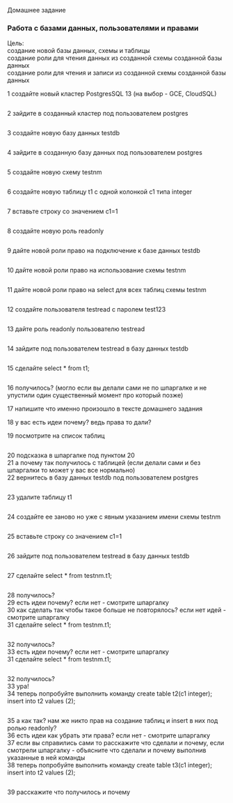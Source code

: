 Домашнее задание
### Работа с базами данных, пользователями и правами

Цель:  
создание новой базы данных, схемы и таблицы  
создание роли для чтения данных из созданной схемы созданной базы данных  
создание роли для чтения и записи из созданной схемы созданной базы данных  

1 создайте новый кластер PostgresSQL 13 (на выбор - GCE, CloudSQL)
```console
```
2 зайдите в созданный кластер под пользователем postgres
```console
```
3 создайте новую базу данных testdb
```console
```
4 зайдите в созданную базу данных под пользователем postgres
```console
```
5 создайте новую схему testnm
```console
```
6 создайте новую таблицу t1 с одной колонкой c1 типа integer
```console
```
7 вставьте строку со значением c1=1
```console
```
8 создайте новую роль readonly
```console
```
9 дайте новой роли право на подключение к базе данных testdb
```console
```
10 дайте новой роли право на использование схемы testnm
```console
```
11 дайте новой роли право на select для всех таблиц схемы testnm
```console
```
12 создайте пользователя testread с паролем test123
```console
```
13 дайте роль readonly пользователю testread
```console
```
14 зайдите под пользователем testread в базу данных testdb
```console
```
15 сделайте select * from t1;
```console
```
16 получилось? (могло если вы делали сами не по шпаргалке и не упустили один существенный момент про который позже)  

17 напишите что именно произошло в тексте домашнего задания  

18 у вас есть идеи почему? ведь права то дали?  

19 посмотрите на список таблиц
```console
```
20 подсказка в шпаргалке под пунктом 20  
21 а почему так получилось с таблицей (если делали сами и без шпаргалки то может у вас все нормально)  
22 вернитесь в базу данных testdb под пользователем postgres
```console
```
23 удалите таблицу t1
```console
```
24 создайте ее заново но уже с явным указанием имени схемы testnm
```console
```
25 вставьте строку со значением c1=1
```console
```
26 зайдите под пользователем testread в базу данных testdb
```console
```
27 сделайте select * from testnm.t1;
```console
```
28 получилось?  
29 есть идеи почему? если нет - смотрите шпаргалку  
30 как сделать так чтобы такое больше не повторялось? если нет идей - смотрите шпаргалку  
31 сделайте select * from testnm.t1;
```console
```
32 получилось?  
33 есть идеи почему? если нет - смотрите шпаргалку  
31 сделайте select * from testnm.t1;
```console
```
32 получилось?  
33 ура!  
34 теперь попробуйте выполнить команду create table t2(c1 integer); insert into t2 values (2);
```console
```
35 а как так? нам же никто прав на создание таблиц и insert в них под ролью readonly?  
36 есть идеи как убрать эти права? если нет - смотрите шпаргалку  
37 если вы справились сами то расскажите что сделали и почему, если смотрели шпаргалку - объясните что сделали и почему выполнив указанные в ней команды  
38 теперь попробуйте выполнить команду create table t3(c1 integer); insert into t2 values (2);
```console
```
39 расскажите что получилось и почему  
